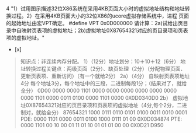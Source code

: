 4
"1）试用图示描述32位X86系统在采用4KB页面大小时的虚拟地址结构和地址转换过程。2）在采用4KB页面大小的32位X86的ucore虚拟存储系统中，进程
页面的起始地址由宏VPT确定。 #define VPT 0x0D000000
请计算：2a)试给出页目录中自映射页表项的虚拟地址；2b)虚拟地址0X87654321对应的页目录项和页表项的虚拟地址。"
- [x]  

> 知识点：非连续内存分配。
> 1）（12分）地址划分：10＋10＋12（6分）
> 地址转换过程关键点：两级页面（2分）、缺页处理（2分）（分配物理页面、更新页表项、重新访问）（有一个就给2分） 2a）（4分） 自映射页表项地址4分
> 每个地址3分，每个地址中的三段，二进制每段1分；（结果对了，就给全分） 0D00 0000 0000 1101 0000 0000 0000 0000
> 0000 0000 0000 1101 0000 0011 0100 0000 1101 0000 0X0D0340D0 2b）
> 虚拟地址0X87654321对应的页目录项和页表项的虚拟地址（4分,每个2分，二进制对，就给全分） 87654321 1000 0111 0110 0101
> 0100 0011 0010 0001 PDE: 0000 1101 0000 0011 0100 1000 0111 01 00 0X0D034874
> PTE: 0000 1101 00 10 00 01 11 01 10 01 01 01 00 00 0X0D21 D950

